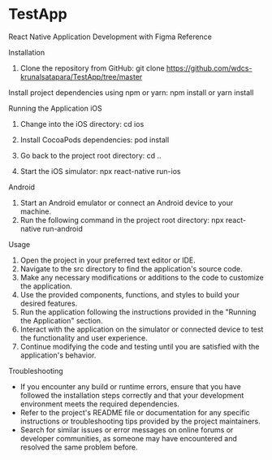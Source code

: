 # TestApp
React Native Application Development with Figma Reference

Installation
1. Clone the repository from GitHub:
git clone https://github.com/wdcs-krunalsatapara/TestApp/tree/master

Install project dependencies using npm or yarn:
npm install
or
yarn install

Running the Application
iOS
1. Change into the iOS directory:
cd ios

2. Install CocoaPods dependencies:
pod install

3. Go back to the project root directory:
cd ..

4. Start the iOS simulator:
npx react-native run-ios

Android
1. Start an Android emulator or connect an Android device to your machine.
2. Run the following command in the project root directory:
npx react-native run-android

Usage

1. Open the project in your preferred text editor or IDE.
2. Navigate to the src directory to find the application's source code.
3. Make any necessary modifications or additions to the code to customize the application.
4. Use the provided components, functions, and styles to build your desired features.
5. Run the application following the instructions provided in the "Running the Application" section.
6. Interact with the application on the simulator or connected device to test the functionality and user experience.
7. Continue modifying the code and testing until you are satisfied with the application's behavior.

Troubleshooting
- If you encounter any build or runtime errors, ensure that you have followed the installation steps correctly and that your development environment meets the required dependencies.
- Refer to the project's README file or documentation for any specific instructions or troubleshooting tips provided by the project maintainers.
- Search for similar issues or error messages on online forums or developer communities, as someone may have encountered and resolved the same problem before.
